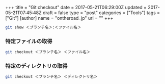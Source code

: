 +++
title = "Git checkout"
date = 2017-05-21T06:29:00Z
updated = 2017-05-21T07:45:48Z
draft = false
type = "post"
categories = ["Tools"]
tags = ["Git"]
[author]
	name = "ontheroad_jp"
	uri = ""
+++


```bash
git show ＜ブランチ名＞:＜ファイル名＞
```

### 特定ファイルの取得

```bash
git checkout ＜ブランチ名＞ ＜ファイル名＞
```

### 特定のディレクトリの取得

```bash
git checkout ＜ブランチ名＞ ＜ディレクトリ名＞
```

